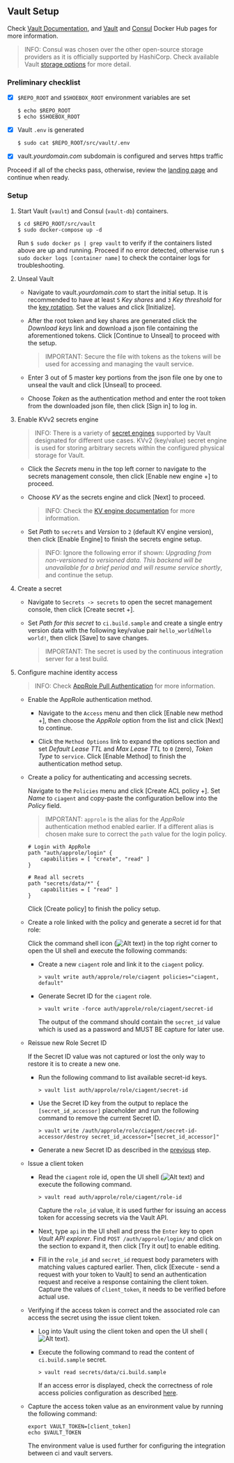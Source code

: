 ## Vault Setup

Check [Vault Documentation](https://www.vaultproject.io/docs/), and [Vault](https://hub.docker.com/_/vault) and [Consul](https://hub.docker.com/_/consul) Docker Hub pages for more information.

> INFO: Consul was chosen over the other open-source storage providers as it is officially supported by HashiCorp. Check available Vault [storage options](https://www.vaultproject.io/docs/configuration/storage/) for more detail.


### Preliminary checklist

- [x] `$REPO_ROOT` and `$SHOEBOX_ROOT` environment variables are set

    ```
    $ echo $REPO_ROOT
    $ echo $SHOEBOX_ROOT
    ```

- [x] Vault `.env` is generated

    ```
    $ sudo cat $REPO_ROOT/src/vault/.env
    ```

- [x] vault._yourdomain.com_ subdomain is configured and serves https traffic

Proceed if all of the checks pass, otherwise, review the [landing page](/src/README.md#setup-outline) and continue when ready.


### Setup

1. Start Vault (`vault`) and Consul (`vault-db`) containers.

    ```
    $ cd $REPO_ROOT/src/vault
    $ sudo docker-compose up -d
    ```

    Run `$ sudo docker ps | grep vault` to verify if the containers listed above are up and running. Proceed if no error detected, otherwise run `$ sudo docker logs [container name]` to check the container logs for troubleshooting.

2. <a id="unseal-vault"></a>Unseal Vault

    - Navigate to vault._yourdomain.com_ to start the initial setup. It is recommended to have at least `5` _Key shares_ and `3` _Key threshold_ for the [key rotation](https://www.vaultproject.io/docs/internals/rotation.html). Set the values and click [Initialize]. 

    - After the root token and key shares are generated click the _Download keys_ link and download a json file containing the aforementioned tokens. Click [Continue to Unseal] to proceed with the setup.

      > IMPORTANT: Secure the file with tokens as the tokens will be used for accessing and managing the vault service.

    - Enter 3 out of 5 master key portions from the json file one by one to unseal the vault and click [Unseal] to proceed.

    - Choose _Token_ as the authentication method and enter the root token from the downloaded json file, then click [Sign in] to log in.

3. Enable KVv2 secrets engine

    > INFO: There is a variety of [secret engines](https://www.vaultproject.io/docs/secrets/index.html) supported by Vault designated for different use cases. KVv2 (key/value) secret engine is used for storing arbitrary secrets within the configured physical storage for Vault.

    - Click the _Secrets_ menu in the top left corner to navigate to the secrets management console, then click [Enable new engine +] to proceed.

    - Choose _KV_ as the secrets engine and click [Next] to proceed. 

        > INFO: Check the [KV engine documentation](https://www.vaultproject.io/docs/secrets/kv/kv-v2) for more information.

    - Set _Path_ to `secrets` and _Version_ to `2` (default KV engine version), then click [Enable Engine] to finish the secrets engine setup.

        > INFO: Ignore the following error if shown: _Upgrading from non-versioned to versioned data. This backend will be unavailable for a brief period and will resume service shortly_, and continue the setup.

4. <a name="create-a-secret"></a>Create a secret

    - Navigate to `Secrets -> secrets` to open the secret management console, then click [Create secret +].

    - Set _Path for this secret_ to `ci.build.sample` and create a single entry version data with the following key/value pair `hello_world`/`Hello world!`, then click [Save] to save changes.

        > IMPORTANT: The secret is used by the continuous integration server for a test build.

5. Configure machine identity access

    > INFO: Check [AppRole Pull Authentication](https://learn.hashicorp.com/vault/identity-access-management/iam-authentication) for more information.

    - Enable the AppRole authentication method.

        - Navigate to the `Access` menu and then click [Enable new method +], then choose the _AppRole_ option from the list and click [Next] to continue.

        - Click the `Method Options` link to expand the options section and set  _Default Lease TTL_ and  _Max Lease TTL_ to `0` (zero), _Token Type_ to `service`. Click [Enable Method] to finish the authentication method setup.

    - Create a policy for authenticating and accessing secrets.
    
        Navigate to the `Policies` menu and click [Create ACL policy +]. Set _Name_ to `ciagent` and copy-paste the configuration bellow into the _Policy_ field.
    
        > IMPORTANT: `approle` is the alias for the _AppRole_ authentication method enabled earlier. If a different alias is chosen make sure to correct the `path` value for the login policy.
    
        ```
        # Login with AppRole
        path "auth/approle/login" {
            capabilities = [ "create", "read" ]
        }
        
        # Read all secrets
        path "secrets/data/*" {
            capabilities = [ "read" ]
        }
        ```

        Click [Create policy] to finish the policy setup.
    
    -  Create a role linked with the policy and generate a secret id for that role:
    
        Click the command shell icon (![Alt text](/resources/img/vault_shell.png?raw=true "Vault shell")) in the top right corner to open the UI shell and execute the following commands:

        - Create a new `ciagent` role and link it to the `ciagent` policy.

            ```
            > vault write auth/approle/role/ciagent policies="ciagent, default"
            ```

        - <a id="generate-secret-id"></a> Generate Secret ID for the `ciagent` role.

            ```
            > vault write -force auth/approle/role/ciagent/secret-id
            ```

            The output of the command should contain the `secret_id` value which is used as a password and MUST BE capture for later use.

    - Reissue new Role Secret ID

        If the Secret ID value was not captured or lost the only way to restore it is to create a new one. 
        
        - Run the following command to list available secret-id keys.

            ```
            > vault list auth/approle/role/ciagent/secret-id
            ```

        - Use the Secret ID key from the output to replace the `[secret_id_accessor]` placeholder and run the following command to remove the current Secret ID.

            ```
            > vault write /auth/approle/role/ciagent/secret-id-accessor/destroy secret_id_accessor="[secret_id_accessor]"
            ```

        - Generate a new Secret ID as described in the [previous](#generate-secret-id) step.

    - <a name="issue-a-client-token"></a> Issue a client token

        - Read the `ciagent` role id, open the UI shell (![Alt text](/resources/img/vault_shell.png?raw=true "Vault shell")) and execute the following command.

            ```
            > vault read auth/approle/role/ciagent/role-id
            ```

            Capture the `role_id` value, it is used further for issuing an access token for accessing secrets via the Vault API.

        - Next, type `api` in the UI shell and press the `Enter` key to open _Vault API explorer_. Find `POST /auth/approle/login/` and click on the section to expand it, then click [Try it out] to enable editing.
        
        - Fill in the `role_id` and `secret_id` request body parameters with matching values captured earlier. Then, click [Execute - send a request with your token to Vault] to send an authentication request and receive a response containing the client token. Capture the values of `client_token`, it needs to be verified before actual use.

    - <a name="read-secret"></a> Verifying if the access token is correct and the associated role can access the secret using the issue client token.

        - Log into Vault using the client token and open the UI shell (![Alt text](/resources/img/vault_shell.png?raw=true "Vault shell")).

        - Execute the following command to read the content of `ci.build.sample` secret.

            ```
            > vault read secrets/data/ci.build.sample
            ```

            If an access error is displayed, check the correctness of role access policies configuration as described [here](#acl-policy).

    - Capture the access token value as an environment value by running the following command:

        ```
        export VAULT_TOKEN=[client_token]
        echo $VAULT_TOKEN
        ```

        The environment value is used further for configuring the integration between ci and vault servers.